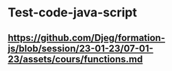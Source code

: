 # Test-code-java-script

## https://github.com/Djeg/formation-js/blob/session/23-01-23/07-01-23/assets/cours/functions.md
